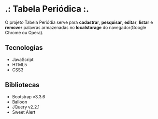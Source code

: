 # .: Tabela Periódica :.
O projeto Tabela Periódia serve para <strong>cadastrar</strong>, <strong>pesquisar</strong>, <strong>editar</strong>, <strong>listar</strong> e <strong>remover</strong> palavras armazenadas no <strong>localstorage</strong> do navegador(Google Chrome ou Opera).

## Tecnologias
- JavaScript
- HTML5
- CSS3

## Bibliotecas
- Bootstrap v3.3.6
- Balloon
- JQuery v2.2.1
- Sweet Alert
